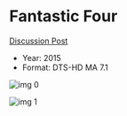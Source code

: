 # Fantastic Four

[Discussion Post](https://www.avsforum.com/threads/bass-eq-for-filtered-movies.2995212/post-56811956)

* Year: 2015
* Format: DTS-HD MA 7.1

![img 0](https://fanart.tv/fanart/movies/166424/moviethumb/the-fantastic-four-55428beb2b180.jpg)

![img 1](https://i.imgur.com/oc9khmJ.png)

